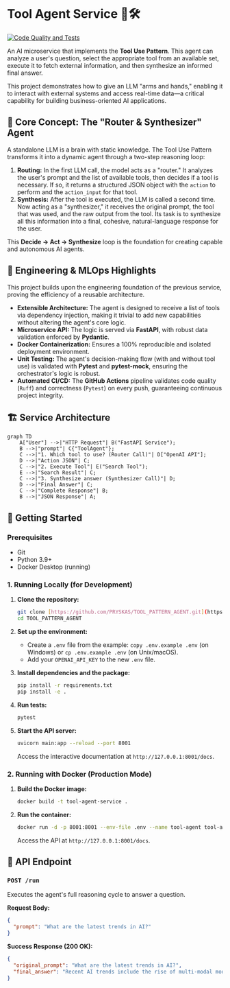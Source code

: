 # Tool Agent Service 🤖🛠️

[![Code Quality and Tests](https://github.com/PRYSKAS/TOOL_PATTERN_AGENT/actions/workflows/ci.yml/badge.svg)](https://github.com/PRYSKAS/TOOL_PATTERN_AGENT/actions)

An AI microservice that implements the **Tool Use Pattern**. This agent can analyze a user's question, select the appropriate tool from an available set, execute it to fetch external information, and then synthesize an informed final answer.

This project demonstrates how to give an LLM "arms and hands," enabling it to interact with external systems and access real-time data—a critical capability for building business-oriented AI applications.

## 🧠 Core Concept: The "Router & Synthesizer" Agent

A standalone LLM is a brain with static knowledge. The Tool Use Pattern transforms it into a dynamic agent through a two-step reasoning loop:

1.  **Routing:** In the first LLM call, the model acts as a "router." It analyzes the user's prompt and the list of available tools, then decides if a tool is necessary. If so, it returns a structured JSON object with the `action` to perform and the `action_input` for that tool.
2.  **Synthesis:** After the tool is executed, the LLM is called a second time. Now acting as a "synthesizer," it receives the original prompt, the tool that was used, and the raw output from the tool. Its task is to synthesize all this information into a final, cohesive, natural-language response for the user.

This **Decide -> Act -> Synthesize** loop is the foundation for creating capable and autonomous AI agents.

## 🚀 Engineering & MLOps Highlights

This project builds upon the engineering foundation of the previous service, proving the efficiency of a reusable architecture.

* **Extensible Architecture:** The agent is designed to receive a list of tools via dependency injection, making it trivial to add new capabilities without altering the agent's core logic.
* **Microservice API:** The logic is served via **FastAPI**, with robust data validation enforced by **Pydantic**.
* **Docker Containerization:** Ensures a 100% reproducible and isolated deployment environment.
* **Unit Testing:** The agent's decision-making flow (with and without tool use) is validated with **Pytest** and **pytest-mock**, ensuring the orchestrator's logic is robust.
* **Automated CI/CD:** The **GitHub Actions** pipeline validates code quality (`Ruff`) and correctness (`Pytest`) on every push, guaranteeing continuous project integrity.

## 🏗️ Service Architecture

```mermaid
graph TD
    A["User"] -->|"HTTP Request"| B("FastAPI Service");
    B -->|"prompt"| C{"ToolAgent"};
    C -->|"1. Which tool to use? (Router Call)"| D["OpenAI API"];
    D -->|"Action JSON"| C;
    C -->|"2. Execute Tool"| E("Search Tool");
    E -->|"Search Result"| C;
    C -->|"3. Synthesize answer (Synthesizer Call)"| D;
    D -->|"Final Answer"| C;
    C -->|"Complete Response"| B;
    B -->|"JSON Response"| A;
```

## 🏁 Getting Started

### Prerequisites
* Git
* Python 3.9+
* Docker Desktop (running)

### 1. Running Locally (for Development)

1.  **Clone the repository:**
    ```bash
    git clone [https://github.com/PRYSKAS/TOOL_PATTERN_AGENT.git](https://github.com/PRYSKAS/TOOL_PATTERN_AGENT.git)
    cd TOOL_PATTERN_AGENT
    ```

2.  **Set up the environment:**
    * Create a `.env` file from the example: `copy .env.example .env` (on Windows) or `cp .env.example .env` (on Unix/macOS).
    * Add your `OPENAI_API_KEY` to the new `.env` file.

3.  **Install dependencies and the package:**
    ```bash
    pip install -r requirements.txt
    pip install -e .
    ```

4.  **Run tests:**
    ```bash
    pytest
    ```

5.  **Start the API server:**
    ```bash
    uvicorn main:app --reload --port 8001
    ```
    Access the interactive documentation at `http://127.0.0.1:8001/docs`.

### 2. Running with Docker (Production Mode)

1.  **Build the Docker image:**
    ```bash
    docker build -t tool-agent-service .
    ```

2.  **Run the container:**
    ```bash
    docker run -d -p 8001:8001 --env-file .env --name tool-agent tool-agent-service
    ```
    Access the API at `http://127.0.0.1:8001/docs`.

## 📡 API Endpoint

### `POST /run`

Executes the agent's full reasoning cycle to answer a question.

**Request Body:**
```json
{
  "prompt": "What are the latest trends in AI?"
}
```

**Success Response (200 OK):**
```json
{
  "original_prompt": "What are the latest trends in AI?",
  "final_answer": "Recent AI trends include the rise of multi-modal models like GPT-4o, the development of smaller, more efficient open-source models (SLMs), and a strong focus on AI agent architectures for autonomous task execution."
}
```